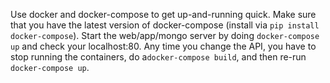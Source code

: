 Use docker and docker-compose to get up-and-running quick. Make sure that you have the latest version of docker-compose (install via `pip install docker-compose`). Start the web/app/mongo server by doing `docker-compose up` and check your localhost:80. Any time you change the API, you have to stop running the containers, do a`docker-compose build`, and then re-run `docker-compose up`.
